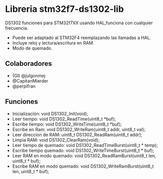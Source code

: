 # Libreria stm32f7-ds1302-lib
DS1302 funciones para STM32f7XX usando HAL,funciona con cualquier frecuencia.
* Puede ser adaptado al STM32F4 reemplazando las llamadas a HAL.
* Incluye reloj y lectura/escritura en RAM.
* Modo de quemado.


## Colaboradores
- (GI) @julgonmej 
- @CapitanMierder
- @perpifran

## Funciones
- Inicialización: void DS1302_Init(void);
- Leer tiempo: void DS1302_ReadTime(uint8_t *buf);
- Escribe tiempo: void DS1302_WriteTime(uint8_t *buf); 
- Escribe en Ram: void DS1302_WriteRam(uint8_t addr, uint8_t val);
- Leer direccion de RAM: uint8_t DS1302_ReadRam(uint8_t addr);
- Limpia RAM: void DS1302_ClearRam(void);
- Leer tiempo de quemado: void DS1302_ReadTimeBurst(uint8_t * temp);
- Escribe tiempo quemado: void DS1302_WriteTimeBurst(uint8_t * buf);
- Leer RAM en modo quemado: void DS1302_ReadRamBurst(uint8_t len, uint8_t * buf);
- Escribe RAM en modo quemado: void DS1302_WriteRamBurst(uint8_t len, uint8_t * buf);
